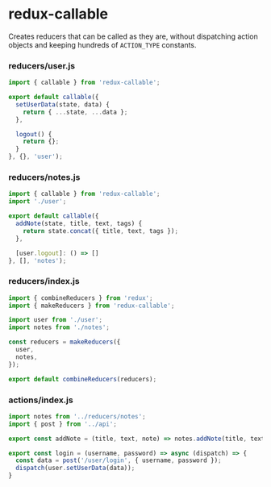 # redux-callable

Creates reducers that can be called as they are, without dispatching action objects and keeping hundreds of `ACTION_TYPE` constants.

### reducers/user.js

```js
import { callable } from 'redux-callable';

export default callable({
  setUserData(state, data) {
    return { ...state, ...data };
  },

  logout() {
    return {};
  }
}, {}, 'user');
```

### reducers/notes.js

```js
import { callable } from 'redux-callable';
import './user';

export default callable({
  addNote(state, title, text, tags) {
    return state.concat({ title, text, tags });
  },

  [user.logout]: () => []
}, [], 'notes');
```

### reducers/index.js

```js
import { combineReducers } from 'redux';
import { makeReducers } from 'redux-callable';

import user from './user';
import notes from './notes';

const reducers = makeReducers({
  user,
  notes,
});

export default combineReducers(reducers);
```

### actions/index.js

```js
import notes from '../reducers/notes';
import { post } from '../api';

export const addNote = (title, text, note) => notes.addNote(title, text, tags);

export const login = (username, password) => async (dispatch) => {
  const data = post('/user/login', { username, password });
  dispatch(user.setUserData(data));
}
```
